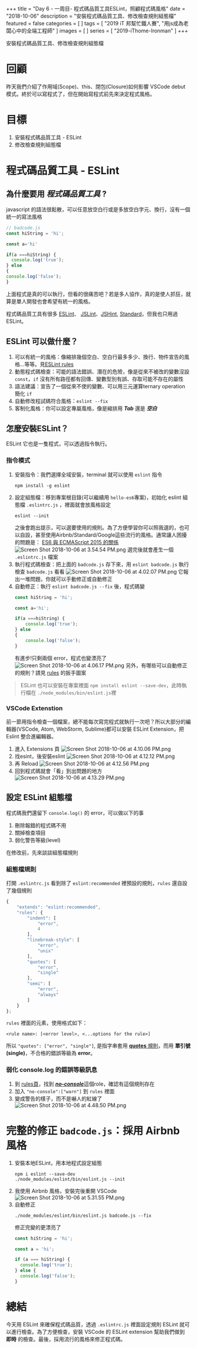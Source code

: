 +++
title = "Day 6 - 一周目- 程式碼品質工具ESLint，照顧程式碼風格"
date = "2018-10-06"
description = "安裝程式碼品質工具、修改檢查規則組態檔"
featured = false
categories = [
]
tags = [
"2019 iT 邦幫忙鐵人賽",
"用js成為老闆心中的全端工程師"
]
images = [
]
series = [
"2019-iThome-Ironman"
]
+++

安裝程式碼品質工具、修改檢查規則組態檔

<!--more-->

# 回顧
昨天我們介紹了作用域(Scope)、this、閉包(Closure)如何影響 VSCode debut 模式。終於可以寫程式了，但在開始寫程式前先來決定程式風格。

# 目標
1. 安裝程式碼品質工具 - ESLint
2. 修改檢查規則組態檔


# 程式碼品質工具 - ESLint

## 為什麼要用 ***程式碼品質工具*** ?
javascript 的語法很鬆散，可以任意放空白行或是多放空白字元、換行，沒有一個統一的寫法風格
``` javascript
// badcode.js
const hiString = 'hi';

const a='hi'

if(a ===hiString) {
  console.log('true');
} else
{
console.log('false');
}
```
上面程式是真的可以執行，但看的很痛苦吧？若是多人協作，真的是使人抓狂，就算是單人開發也會希望有統一的風格。

程式碼品質工具有很多 [ESLint](https://eslint.org)、 [JSLint](https://www.jslint.com/)、[JSHint](http://jshint.com/), [Standard](https://standardjs.com/)，但我也只用過 ESLint。


## ESLint 可以做什麼？

1. 可以有統一的風格：像縮排幾個空白、空白行最多多少、換行、物件宣告的風格...等等。見[ESLint rules](https://eslint.org/docs/rules/)
2. 動態程式碼檢查：可能的語法錯誤、潛在的危險，像是從來不被改的變數沒設 `const`，`if` 沒有所有路徑都有回傳、變數型別有誤、存取可能不存在的屬性
3. 語法建議：宣告了一個從來不使的變數、可以用三元運算ternary operation 簡化 `if`
4. 自動修改程試碼符合風格：`eslint --fix`
5. 客制化風格：你可以設定專屬風格，像是縮排用 ***Tab*** 還是 ***空白***

## 怎麼安裝ESLint？

ESLint 它也是一隻程式，可以透過指令執行。

### 指令模式

1. 安裝指令：我們選擇全域安裝，terminal 就可以使用 `eslint` 指令
    ```
    npm install -g eslint
    ```
1. 設定組態檔：移到專案根目錄(可以繼續用 `hello-es6`專案)，初始化 eslint 組態檔 `.eslintrc.js` ，裡面就會放風格設定
    ```
    eslint --init
    ```
    之後會跑出提示，可以選要使用的規則。為了方便學習你可以照我選的，也可以自設，甚至使用Airbnb/Standard/Google這些流行的風格。通常讓人困擾的問題是： [ES6 與 ECMAScript 2015 的關係](http://es6.ruanyifeng.com/#docs/intro#ES6-%E4%B8%8E-ECMAScript-2015-%E7%9A%84%E5%85%B3%E7%B3%BB)
    ![Screen Shot 2018-10-06 at 3.54.54 PM.png](resources/09141D0E500E3045A2137A18442E1BFC.png)
    選完後就會產生一個 `.eslintrc.js` 檔案
1. 執行程式碼檢查：把上面的 `badcode.js` 存下來，用 `eslint badcode.js` 執行檢查 `badcode.js` 看看
![Screen Shot 2018-10-06 at 4.02.07 PM.png](resources/E59D37F2B4C7A31EF23B28F6B7BA683A.png)
    它報出一堆問題，你就可以手動修正或自動修正
1. 自動修正：執行 `eslint badcode.js --fix` 後，程式碼變
    ``` javascript
    const hiString = 'hi';
    
    const a='hi';
    
    if(a ===hiString) {
        console.log('true');
    } else
    {
        console.log('false');
    }
    ```
    有進步!只剩兩個 error，程式也變漂亮了
    ![Screen Shot 2018-10-06 at 4.06.17 PM.png](resources/88895EF7C4630281726FE2BA8583F0CF.png)
    另外，有哪些可以自動修正的規則？請見 [rules](https://eslint.org/docs/rules/) 的扳手圖案
    

> ESLint 也可以安裝在專案裡面 `npm install eslint --save-dev`，此時執行檔在 `./node_modules/bin/eslint.js`裡

### VSCode Extenstion
前一節用指令檢查一個檔案，總不能每次寫完程式就執行一次吧？所以大部分的編輯器(VSCode, Atom, WebStorm, Sublime)都可以安裝 ESLint Extension，把 Eslint 整合進編輯器。

1. 進入 Extensions 頁
    ![Screen Shot 2018-10-06 at 4.10.06 PM.png](resources/E00CC0DE3F2607A1379AA8CFC65F89C8.png)
1. 找esint，後安裝eslint
    ![Screen Shot 2018-10-06 at 4.12.12 PM.png](resources/45EB0780697AD08622EFBF2CCAD9269D.png)
1. 再 Reload
![Screen Shot 2018-10-06 at 4.12.56 PM.png](resources/F6011CA34EFA0915CC0DDAC9139BCEB0.png)
1. 回到程式碼就會「看」到出問題的地方
    ![Screen Shot 2018-10-06 at 4.13.29 PM.png](resources/AABAB7A332691530B15E6DBE938F888C.png)

## 設定 ESLint 組態檔

程式碼我們還留下 `console.log()` 的 error，可以做以下的事
1. 刪除報錯的程式碼不用
2. 關掉檢查項目
3. 弱化警告等級(level)

在修改前，先來談談組態檔規則

### 組態檔規則
打開 `.eslintrc.js` 看到除了 `eslint:recommended` 裡預設的規則，`rules` 還自設了幾個規則
``` javascript
{
    "extends": "eslint:recommended",
    "rules": {
        "indent": [
            "error",
            4
        ],
        "linebreak-style": [
            "error",
            "unix"
        ],
        "quotes": [
            "error",
            "single"
        ],
        "semi": [
            "error",
            "always"
        ]
    }
};
```

`rules` 裡面的元素，使用格式如下：
```
<rule name>: [<error level>, <...options for the rule>]
```
所以  `"quotes": ["error", "single"]`, 是指字串套用 [**quotes** 規則](https://eslint.org/docs/rules/quotes)，而用 **單引號(single)**，不合格的錯誤等級為 **error**。

### 弱化 console.log 的錯誤等級訊息
1. 到 [rules頁](https://eslint.org/docs/rules/)，找到 [***no-console***](https://eslint.org/docs/rules/no-console)這個role，確認有這個規則存在
1. 加入 `"no-console":["warn"]` 到 `rules` 裡面
1. 變成警告的樣子，而不是嚇人的紅線了
![Screen Shot 2018-10-06 at 4.48.50 PM.png](resources/7714B40782A58CA2B40F4C0B7A2CD480.png)

# 完整的修正 `badcode.js`：採用 Airbnb 風格
1. 安裝本地ESLint，用本地程式設定組態
    ```
    npm i eslint --save-dev
    ./node_modules/eslint/bin/eslint.js --init
    ```
1. 我使用 Airbnb 風格，安裝完後重開 VSCode
![Screen Shot 2018-10-06 at 5.31.55 PM.png](resources/DE885062B9A783E6D36DB0794FCF6170.png)
1. 自動修正
    ```
    ./node_modules/eslint/bin/eslint.js badcode.js --fix
    ```
    修正完變的更漂亮了
    ``` javascript
    const hiString = 'hi';
    
    const a = 'hi';
    
    if (a === hiString) {
      console.log('true');
    } else {
      console.log('false');
    }
    
    ```
# 總結
今天用 ESLint 來確保程式碼品質，透過 `.eslintrc.js` 裡面設定規則 ESLint 就可以進行檢查。為了方便檢查，安裝 VSCode 的 ESLint extension 幫助我們做到 **即時** 的檢查。最後，採用流行的風格來修正程式碼。
